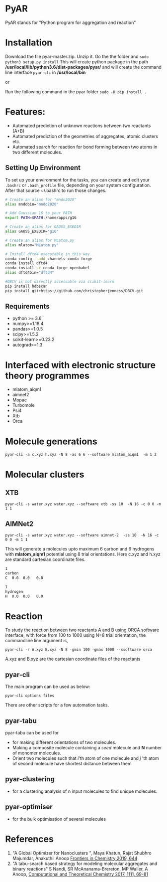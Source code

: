 # PyAR
PyAR stands for "Python program for aggregation and reaction"

# Installation

Download the file pyar-master.zip. Unzip it. Go the the folder and ```sudo python3 setup.py install```
This will create python package in the path **/usr/local/lib/python3.6/dist-packages/pyar/**
and will create the command line interface ```pyar-cli``` in **/usr/local/bin**

or

Run the following command in the pyar folder
```sudo -H pip install .```
# Features:
* Automated prediction of unknown reactions between two reactants (A+B)
* Automated prediction of the geometries of aggregates, atomic clusters etc.
* Automated search for reaction for bond forming between two atoms in two different molecules.



## Setting Up Environment

To set up your environment for the tasks, you can create and edit your `.bashrc` or `.bash_profile` file, depending on your system configuration. After that source ~/.bashrc to run those changes.

```bash
# Create an alias for "mndo2020"
alias mndobin="mndo2020"

# Add Gaussian 16 to your PATH
export PATH=$PATH:/home/apps/g16

# Create an alias for GAUSS_EXEDIR
alias GAUSS_EXEDIR="g16"

# Create an alias for MLatom.py
alias mlatom="MLatom.py"

```

```bash
# Install dftd4 executable in this way
conda config --add channels conda-forge
conda install dftd4
conda install -c conda-forge openbabel
alias dftd4bin="dftd4"
```

```bash
#DBCV is not directly accessable via scikit-learn
pip install hdbscan
pip install git+https://github.com/christopherjenness/DBCV.git
```

## Requirements 
* python >= 3.6
* numpy>=1.18.4
* pandas>=1.0.5
* scipy>=1.5.2
* scikit-learn>=0.23.2
* autograd>=1.3

# Interfaced with electronic structure theory programmes
- mlatom_aiqm1
- aimnet2
- Mopac
- Turbomole
- Psi4
- Xtb
- Orca

# Molecule generations 

```pyar-cli -a c.xyz h.xyz -N 8 -as 6 6 --software mlatom_aiqm1  -m 1 2 ```

# Molecular clusters

## XTB
```pyar-cli -s water.xyz water.xyz --software xtb -ss 10  -N 16 -c 0 0 -m 1 1```
## AIMNet2
```pyar-cli -s water.xyz water.xyz --software aimnet-2  -ss 10  -N 16 -c 0 0 -m 1 1```

This will generate a molecules  upto maximum 6 carbon and 6 hydrogens with **mlatom_aiqm1** potential using 8 trial orientations.
Here c.xyz and h.xyz are standard cartesian coordinate files. 
```bash
1
carbon
C  0.0  0.0   0.0
```
```bash
1
hydrogen
H  0.0  0.0   0.0
```
# Reaction

To study the reaction between two reactants A and B using ORCA software interface, with force from 100 to 1000 using N=8 trial orientation, the commandline line argument is,

```pyar-cli -r A.xyz B.xyz -N 8 -gmin 100 -gmax 1000 --ssoftware orca```

A.xyz and B.xyz are the cartesian coordinate files of the reactants

## pyar-cli
The main program can be used as below:

```
pyar-cli options files
```

There are other scripts for a few automation tasks.

## pyar-tabu
pyar-tabu can be used for
* for making different orientations of two molecules.
* Making a composite molecule containing a _seed_ molecule and __N__ number of monomer molecules.
* Orient two molecules such that _i_'th atom of one molecule and _j_ 'th atom of second molecule have shortest distance
between them

## pyar-clustering
* for a clustering analysis of n input molecules to find unique molecules.

## pyar-optimiser
* for the bulk optimisation of several molecules



# References

1. "A Global Optimizer for Nanoclusters ", Maya Khatun, Rajat Shubhro Majumdar, Anakuthil Anoop <a href="https://www.frontiersin.org/articles/10.3389/fchem.2019.00644/full">Frontiers in Chemistry 2019, 644</a>
1. "A tabu-search based strategy for modeling molecular aggregates and binary reactions" S Nandi, SR McAnanama-Brereton, MP Waller, A Anoop, <a href="https://www.sciencedirect.com/science/article/pii/S2210271X17301627">Computational and Theoretical Chemistry 2017, 1111, 69-81</a>  

